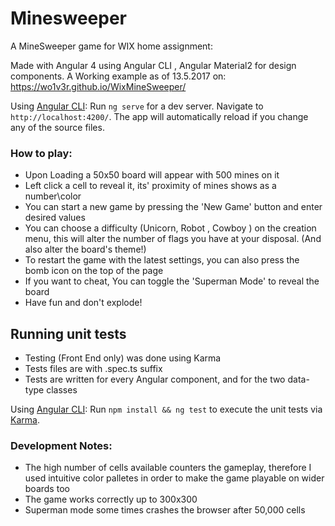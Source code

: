 # Minesweeper
A MineSweeper game for WIX home assignment:

Made with Angular 4 using Angular CLI , Angular Material2 for design components.
A Working example as of 13.5.2017 on: https://wo1v3r.github.io/WixMineSweeper/

Using [Angular CLI](https://github.com/angular/angular-cli):
Run `ng serve` for a dev server. Navigate to `http://localhost:4200/`. The app will automatically reload if you change any of the source files.

### How to play:

- Upon Loading a 50x50 board will appear with 500 mines on it
- Left click a cell to reveal it, its' proximity of mines shows as a number\color
- You can start a new game by pressing the 'New Game' button and enter desired values
- You can choose a difficulty (Unicorn, Robot , Cowboy ) on the creation menu, this will alter the number of flags you have at your disposal. (And also alter the board's theme!)
- To restart the game with the latest settings, you can also press the bomb icon on the top of the page
- If you want to cheat, You can toggle the 'Superman Mode' to reveal the board
- Have fun and don't explode!


## Running unit tests

- Testing (Front End only) was done using Karma
- Tests files are with <Name>.spec.ts suffix 
- Tests are written for every Angular component, and for the two data-type classes

Using [Angular CLI](https://github.com/angular/angular-cli):
Run `npm install && ng test` to execute the unit tests via [Karma](https://karma-runner.github.io).


### Development Notes:

- The high number of cells available counters the gameplay, therefore I used intuitive color palletes in order to make the game playable on wider boards too
- The game works correctly up to 300x300
- Superman mode some times crashes the browser after 50,000 cells

